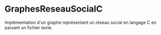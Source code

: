 # GraphesReseauSocialC
Implémentation d'un graphe représentant un réseau social en langage C en parsant un fichier texte.
